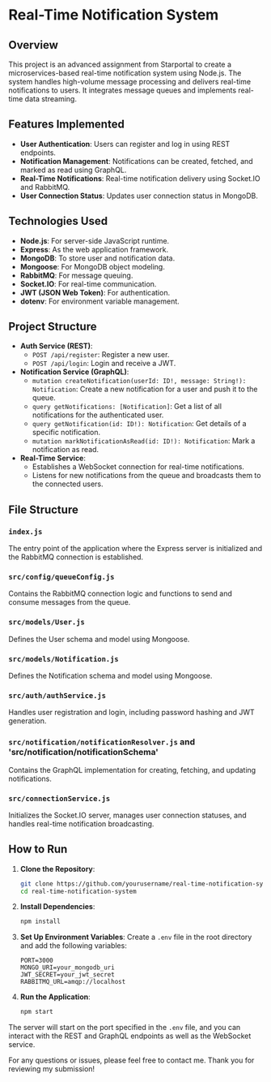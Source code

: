 # Real-Time Notification System

## Overview

This project is an advanced assignment from Starportal to create a microservices-based real-time notification system using Node.js. The system handles high-volume message processing and delivers real-time notifications to users. It integrates message queues and implements real-time data streaming.


## Features Implemented

- **User Authentication**: Users can register and log in using REST endpoints.
- **Notification Management**: Notifications can be created, fetched, and marked as read using GraphQL.
- **Real-Time Notifications**: Real-time notification delivery using Socket.IO and RabbitMQ.
- **User Connection Status**: Updates user connection status in MongoDB.

## Technologies Used

- **Node.js**: For server-side JavaScript runtime.
- **Express**: As the web application framework.
- **MongoDB**: To store user and notification data.
- **Mongoose**: For MongoDB object modeling.
- **RabbitMQ**: For message queuing.
- **Socket.IO**: For real-time communication.
- **JWT (JSON Web Token)**: For authentication.
- **dotenv**: For environment variable management.

## Project Structure

- **Auth Service (REST)**:
  - `POST /api/register`: Register a new user.
  - `POST /api/login`: Login and receive a JWT.
- **Notification Service (GraphQL)**:
  - `mutation createNotification(userId: ID!, message: String!): Notification`: Create a new notification for a user and push it to the queue.
  - `query getNotifications: [Notification]`: Get a list of all notifications for the authenticated user.
  - `query getNotification(id: ID!): Notification`: Get details of a specific notification.
  - `mutation markNotificationAsRead(id: ID!): Notification`: Mark a notification as read.
- **Real-Time Service**:
  - Establishes a WebSocket connection for real-time notifications.
  - Listens for new notifications from the queue and broadcasts them to the connected users.

## File Structure

### `index.js`

The entry point of the application where the Express server is initialized and the RabbitMQ connection is established.

### `src/config/queueConfig.js`

Contains the RabbitMQ connection logic and functions to send and consume messages from the queue.

### `src/models/User.js`

Defines the User schema and model using Mongoose.

### `src/models/Notification.js`

Defines the Notification schema and model using Mongoose.

### `src/auth/authService.js`

Handles user registration and login, including password hashing and JWT generation.

### `src/notification/notificationResolver.js` and 'src/notification/notificationSchema'

Contains the GraphQL implementation for creating, fetching, and updating notifications.

### `src/connectionService.js`

Initializes the Socket.IO server, manages user connection statuses, and handles real-time notification broadcasting.

## How to Run

1. **Clone the Repository**:
    ```bash
    git clone https://github.com/yourusername/real-time-notification-system.git
    cd real-time-notification-system
    ```

2. **Install Dependencies**:
    ```bash
    npm install
    ```

3. **Set Up Environment Variables**:
    Create a `.env` file in the root directory and add the following variables:
    ```env
    PORT=3000
    MONGO_URI=your_mongodb_uri
    JWT_SECRET=your_jwt_secret
    RABBITMQ_URL=amqp://localhost
    ```

4. **Run the Application**:
    ```bash
    npm start
    ```

The server will start on the port specified in the `.env` file, and you can interact with the REST and GraphQL endpoints as well as the WebSocket service.


For any questions or issues, please feel free to contact me. Thank you for reviewing my submission!
